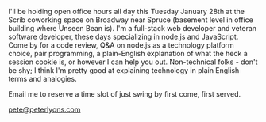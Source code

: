 I'll be holding open office hours all day this Tuesday January 28th at the Scrib coworking space on Broadway near Spruce (basement level in office building where Unseen Bean is). I'm a full-stack web developer and veteran software developer, these days specializing in node.js and JavaScript. Come by for a code review, Q&A on node.js as a technology platform choice, pair programming, a plain-English explanation of what the heck a session cookie is, or however I can help you out. Non-technical folks - don't be shy; I think I'm pretty good at explaining technology in plain English terms and analogies.

Email me to reserve a time slot of just swing by first come, first served. 

<a href="mailto:pete@peterlyons.com">pete@peterlyons.com</a>

